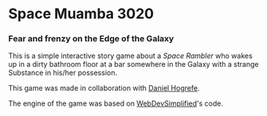 # Space Muamba 3020

### Fear and frenzy on the Edge of the Galaxy

This is a simple interactive story game about a _Space Rambler_ who wakes up in a dirty bathroom floor at a bar somewhere in the Galaxy with a strange Substance in his/her possession.

This game was made in collaboration with [Daniel Hogrefe](https://danielhogrefe.tumblr.com/).

The engine of the game was based on [WebDevSimplified](https://github.com/WebDevSimplified)'s code.
